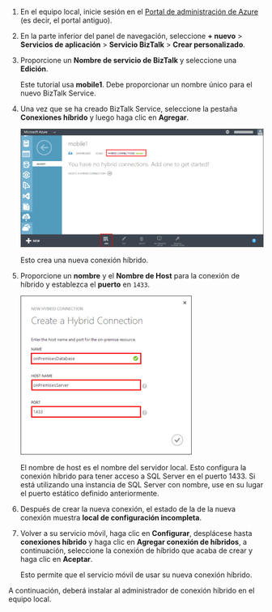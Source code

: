 
1. En el equipo local, inicie sesión en el [Portal de administración de Azure](http://manager.windowsazure.com) (es decir, el portal antiguo).

2. En la parte inferior del panel de navegación, seleccione **+ nuevo** > **Servicios de aplicación** > **Servicio BizTalk** > **Crear personalizado**.

3. Proporcione un **Nombre de servicio de BizTalk** y seleccione una **Edición**. 

    Este tutorial usa **mobile1**. Debe proporcionar un nombre único para el nuevo BizTalk Service.

4. Una vez que se ha creado BizTalk Service, seleccione la pestaña **Conexiones híbrido** y luego haga clic en **Agregar**.

    ![Agregar conexión híbrido](./media/hybrid-connections-create-new/3.png)

    Esto crea una nueva conexión híbrido.

5. Proporcione un **nombre** y el **Nombre de Host** para la conexión de híbrido y establezca el **puerto** en `1433`. 
  
    ![Configurar conexión híbrido](./media/hybrid-connections-create-new/4.png)

    El nombre de host es el nombre del servidor local. Esto configura la conexión híbrido para tener acceso a SQL Server en el puerto 1433. Si está utilizando una instancia de SQL Server con nombre, use en su lugar el puerto estático definido anteriormente.

6. Después de crear la nueva conexión, el estado de la de la nueva conexión muestra **local de configuración incompleta**.

7. Volver a su servicio móvil, haga clic en **Configurar**, desplácese hasta **conexiones híbrido** y haga clic en **Agregar conexión de híbridos**, a continuación, seleccione la conexión de híbrido que acaba de crear y haga clic en **Aceptar**.

    Esto permite que el servicio móvil de usar su nueva conexión híbrido.

A continuación, deberá instalar al administrador de conexión híbrido en el equipo local.